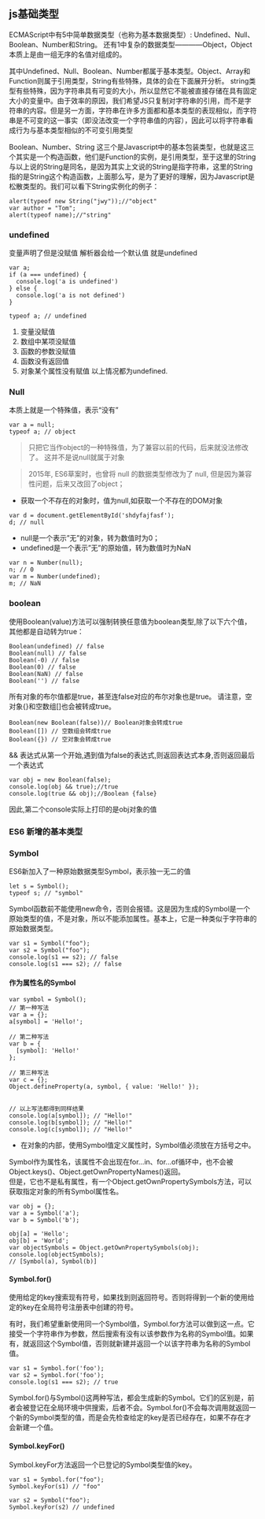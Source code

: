 ## js基础类型


ECMAScript中有5中简单数据类型（也称为基本数据类型）: Undefined、Null、Boolean、Number和String。
还有1中复杂的数据类型————Object，Object本质上是由一组无序的名值对组成的。

其中Undefined、Null、Boolean、Number都属于基本类型。Object、Array和Function则属于引用类型，String有些特殊，具体的会在下面展开分析。
string类型有些特殊，因为字符串具有可变的大小，所以显然它不能被直接存储在具有固定大小的变量中。由于效率的原因，我们希望JS只复制对字符串的引用，而不是字符串的内容。但是另一方面，字符串在许多方面都和基本类型的表现相似，而字符串是不可变的这一事实（即没法改变一个字符串值的内容），因此可以将字符串看成行为与基本类型相似的不可变引用类型

Boolean、Number、String 这三个是Javascript中的基本包装类型，也就是这三个其实是一个构造函数，他们是Function的实例，是引用类型，至于这里的String与以上说的String是同名，是因为其实上文说的String是指字符串，这里的String指的是String这个构造函数，上面那么写，是为了更好的理解，因为Javascript是松散类型的。我们可以看下String实例化的例子：
```
alert(typeof new String("jwy"));//"object"
var author = "Tom";
alert(typeof name);//"string"
```


### undefined

变量声明了但是没赋值 解析器会给一个默认值 就是undefined

```
var a;
if (a === undefined) {
  console.log('a is undefined')
} else {
  console.log('a is not defined')
}

typeof a; // undefined
```
1. 变量没赋值
2. 数组中某项没赋值
3. 函数的参数没赋值
4. 函数没有返回值
5. 对象某个属性没有赋值
以上情况都为undefined.


### Null
本质上就是一个特殊值，表示“没有”
```
var a = null;
typeof a; // object
```
> 只把它当作object的一种特殊值，为了兼容以前的代码，后来就没法修改了。
> 这并不是说null就属于对象

> 2015年, ES6草案时，也曾将 null 的数据类型修改为了 null, 但是因为兼容性问题，后来又改回了object；

* 获取一个不存在的对象时，值为null,如获取一个不存在的DOM对象
```
var d = document.getElementById('shdyfajfasf');
d; // null
```
* null是一个表示”无”的对象，转为数值时为0；
* undefined是一个表示”无”的原始值，转为数值时为NaN
```
var n = Number(null);
n; // 0
var m = Number(undefined);
m; // NaN
```

### boolean
使用Boolean(value)方法可以强制转换任意值为boolean类型,除了以下六个值，其他都是自动转为true：
```
Boolean(undefined) // false
Boolean(null) // false
Boolean(-0) // false
Boolean(0) // false
Boolean(NaN) // false
Boolean('') // false
```

所有对象的布尔值都是true，甚至连false对应的布尔对象也是true。
请注意，空对象{}和空数组[]也会被转成true。
```
Boolean(new Boolean(false))// Boolean对象会转成true
Boolean([]) // 空数组会转成true
Boolean({}) // 空对象会转成true
```


&& 表达式从第一个开始,遇到值为false的表达式,则返回表达式本身,否则返回最后一个表达式
```
var obj = new Boolean(false);
console.log(obj && true);//true
console.log(true && obj);//Boolean {false}
```
因此,第二个console实际上打印的是obj对象的值 




### ES6 新增的基本类型

### Symbol
ES6新加入了一种原始数据类型Symbol，表示独一无二的值   
```
let s = Symbol();
typeof s; // "symbol"
```
Symbol函数前不能使用new命令，否则会报错。这是因为生成的Symbol是一个原始类型的值，不是对象，所以不能添加属性。基本上，它是一种类似于字符串的原始数据类型。

```
var s1 = Symbol("foo");
var s2 = Symbol("foo");
console.log(s1 == s2); // false
console.log(s1 === s2); // false
```

####  作为属性名的Symbol
```
var symbol = Symbol();
// 第一种写法
var a = {};
a[symbol] = 'Hello!';

// 第二种写法
var b = {
  [symbol]: 'Hello!'
};

// 第三种写法
var c = {};
Object.defineProperty(a, symbol, { value: 'Hello!' });


// 以上写法都得到同样结果
console.log(a[symbol]); // "Hello!"
console.log(b[symbol]); // "Hello!"
console.log(c[symbol]); // "Hello!"
```
* 在对象的内部，使用Symbol值定义属性时，Symbol值必须放在方括号之中。

Symbol作为属性名，该属性不会出现在for...in、for...of循环中，也不会被Object.keys()、Object.getOwnPropertyNames()返回。   
但是，它也不是私有属性，有一个Object.getOwnPropertySymbols方法，可以获取指定对象的所有Symbol属性名。

```
var obj = {};
var a = Symbol('a');
var b = Symbol('b');
 
obj[a] = 'Hello';
obj[b] = 'World';
var objectSymbols = Object.getOwnPropertySymbols(obj);
console.log(objectSymbols);
// [Symbol(a), Symbol(b)]
```

#### Symbol.for()
使用给定的key搜索现有符号，如果找到则返回符号。否则将得到一个新的使用给定的key在全局符号注册表中创建的符号。

有时，我们希望重新使用同一个Symbol值，Symbol.for方法可以做到这一点。它接受一个字符串作为参数，然后搜索有没有以该参数作为名称的Symbol值。如果有，就返回这个Symbol值，否则就新建并返回一个以该字符串为名称的Symbol值。

```
var s1 = Symbol.for('foo');
var s2 = Symbol.for('foo');
console.log(s1 === s2); // true
```

Symbol.for()与Symbol()这两种写法，都会生成新的Symbol。它们的区别是，前者会被登记在全局环境中供搜索，后者不会。Symbol.for()不会每次调用就返回一个新的Symbol类型的值，而是会先检查给定的key是否已经存在，如果不存在才会新建一个值。

#### Symbol.keyFor()

Symbol.keyFor方法返回一个已登记的Symbol类型值的key。

```
var s1 = Symbol.for("foo");
Symbol.keyFor(s1) // "foo"
 
var s2 = Symbol("foo");
Symbol.keyFor(s2) // undefined
```